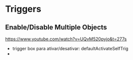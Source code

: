 # Triggers


## Enable/Disable Multiple Objects

https://www.youtube.com/watch?v=UQvM520pyjo&t=277s

- trigger box para ativar/desativar: defaultActivateSelfTrig
- 